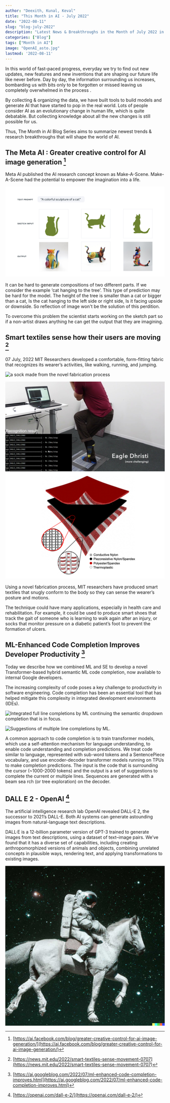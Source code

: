 ```yaml
---
author: "Deexith, Kunal, Keval"
title: "This Month in AI - July 2022"
date: "2022-08-11"
slug: "blog-july-2022"
description: "Latest News & Breakthroughs in the Month of July 2022 in AI"
categories: ["Blog"]
tags: ["Month in AI"]
image: "OpenAI_asto.jpg"
lastmod: '2022-08-11'
---
```


In this world of fast-paced progress, everyday we try to find out new updates, new features and new inventions that are shaping our future life like never before. Day by day, the information surrounding us increases, bombarding us with bits only to be forgotten or missed leaving us completely overwhelmed in the process .

By collecting & organizing the data, we have built tools to build models and generate AI that have started to pop in the real world. Lots of people consider AI as an evolutionary change in human life, which is quite debatable. But collecting knowledge about all the new changes is still possible for us.

Thus, The Month in AI Blog Series aims to summarize newest trends & research breakthroughs that will shape the world of AI.

## The Meta AI : Greater creative control for AI image generation [^1]

Meta AI published the AI research concept known as Make-A-Scene. Make-A-Scene had the potential to empower the imagination into a life.

![Colorful Cat Sculpture Genereated by Make-A-Scene](meta_generative_ai.jpg "Colorful Cat Sculpture Genereated by Make-A-Scene")

It can be hard to generate compositions of two different parts. If we consider the example ‘cat hanging to the tree’. This type of prediction may be hard for the model. The height of the tree is smaller than a cat or bigger than a cat, Is the cat hanging to the left side or right side, Is it facing upside or downside. So reflection of image won't be the solution of this perdition.

To overcome this problem the scientist starts working on the sketch part so if a non-artist draws anything he can get the output that they are imagining.

## Smart textiles sense how their users are moving [^2]

07 July, 2022 MIT Researchers developed a comfortable, form-fitting fabric that recognizes its wearer’s activities, like walking, running, and jumping.

![ a sock made from the novel fabrication process ](https://news.mit.edu/sites/default/files/styles/news_article__image_gallery/public/images/202207/MIT_3D-Knits-01-PRESS_0.jpg "A sock made from the novel fabrication process")

![Workout Detection](MIT_Train_detect.jpg)  ![Composition of Materials](MIT_3D-Knits-03-PRESS.jpg) 


Using a novel fabrication process, MIT researchers have produced smart textiles that snugly conform to the body so they can sense the wearer’s posture and motions.

The technique could have many applications, especially in health care and rehabilitation. For example, it could be used to produce smart shoes that track the gait of someone who is learning to walk again after an injury, or socks that monitor pressure on a diabetic patient’s foot to prevent the formation of ulcers.

## ML-Enhanced Code Completion Improves Developer Productivity [^3]

Today we describe how we combined ML and SE to develop a novel Transformer-based hybrid semantic ML code completion, now available to internal Google developers.

The increasing complexity of code poses a key challenge to productivity in software engineering. Code completion has been an essential tool that has helped mitigate this complexity in integrated development environments (IDEs).

![Integrated full line completions by ML continuing the semantic dropdown completion that is in focus.](https://blogger.googleusercontent.com/img/b/R29vZ2xl/AVvXsEj4vLV_OWhGUw9u2badD0ZlCFdl1mwBlYzQCQ_XRTtCyu2DKy-yGZhKgnRvruSrAdqQOpThDNi0lbpHjSn5b18aqJ-pJnvCZTEOgrpyVO75CWGTugrrN4e_RY65v_bUdLkOvmDBI9v2j3qA7pWaUAeorGXUzAYHShoNff52lK1lSd2u1seEOSn9JW7hvg/s1043/image5.gif "Integrated full line completions by ML continuing the semantic dropdown completion that is in focus.")


![Suggestions of multiple line completions by ML.](https://blogger.googleusercontent.com/img/b/R29vZ2xl/AVvXsEhF3-J_lvEG2eJ1Tgypq_kisxte9X2VbDAVnlS5J2b7JIV4Iv_6WJIPcBp78bPP6ZeXZuv3libP_IzsYJbUQwirfjGRWiKSAH3-6GnaKZEqSeH6_neQyGHdeI9PhItukRTeUMcVYQB9c2TOXbQd01roh-X2PZlCJM53CEgeWZeer0vA1krUnekFNHucuQ/s509/image1.png "Suggestions of multiple line completions by ML.")

A common approach to code completion is to train transformer models, which use a self-attention mechanism for language understanding, to enable code understanding and completion predictions. We treat code similar to language, represented with sub-word tokens and a SentencePiece vocabulary, and use encoder-decoder transformer models running on TPUs to make completion predictions. The input is the code that is surrounding the cursor (~1000-2000 tokens) and the output is a set of suggestions to complete the current or multiple lines. Sequences are generated with a beam sea rch (or tree exploration) on the decoder.

## DALL E 2 - OpenAI [^4]

The artificial intelligence research lab OpenAI revealed DALL-E 2, the successor to 2021’s DALL-E. Both AI systems can generate astounding images from natural-language text descriptions.

DALL·E is a 12-billion parameter version of GPT-3 trained to generate images from text descriptions, using a dataset of text–image pairs. We’ve found that it has a diverse set of capabilities, including creating anthropomorphized versions of animals and objects, combining unrelated concepts in plausible ways, rendering text, and applying transformations to existing images.


![An astronaut riding a horse in a photorealistic style](OpenAI_asto.jpg "An astronaut riding a horse in a photorealistic style")

[^1]:  [https://ai.facebook.com/blog/greater-creative-control-for-ai-image-generation/](https://ai.facebook.com/blog/greater-creative-control-for-ai-image-generation/)
[^2]:  [https://news.mit.edu/2022/smart-textiles-sense-movement-0707](https://news.mit.edu/2022/smart-textiles-sense-movement-0707)
[^3]:  [https://ai.googleblog.com/2022/07/ml-enhanced-code-completion-improves.html](https://ai.googleblog.com/2022/07/ml-enhanced-code-completion-improves.html)
[^4]:  [https://openai.com/dall-e-2/](https://openai.com/dall-e-2/)